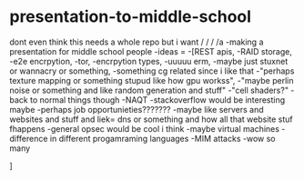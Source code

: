# presentation-to-middle-school
dont even think this needs a whole repo but i want
/
/
/
/a
-making a presentation for middle school people
-ideas = 
-[REST apis,
-RAID storage,
-e2e encrpytion,
-tor,
-encrpytion types,
-uuuuu erm,
-maybe just stuxnet or wannacry or something,
-something cg related since i like that
-"perhaps texture mapping or something stupud like how gpu workss",
-"maybe perlin noise or something and like random generation and stuff"
-"cell shaders?"
-back to normal things though
-NAQT
-stackoverflow would be interesting maybe
-perhaps job opportunieties???????
-maybe like servers and websites and stuff and liek= dns or something and how all that website stuf fhappens
-general opsec would be cool i think
-maybe virtual machines
-difference in different progamraming languages
-MIM attacks
-wow so many

]
